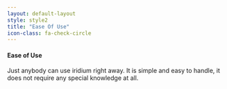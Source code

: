 ```yaml
---
layout: default-layout
style: style2
title: "Ease Of Use"
icon-class: fa-check-circle
---
```


#### Ease of Use #
Just anybody can use iridium right away. It is simple and easy to handle, it does not require any special knowledge at all.
